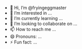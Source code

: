 - 👋 Hi, I’m @fryingeggmaster
- 👀 I’m interested in ...
- 🌱 I’m currently learning ...
- 💞️ I’m looking to collaborate on ...
- 📫 How to reach me ...
- 😄 Pronouns: ...
- ⚡ Fun fact: ...

<!---
fryingeggmaster/fryingeggmaster is a ✨ special ✨ repository because its `README.md` (this file) appears on your GitHub profile.
You can click the Preview link to take a look at your changes.
--->
